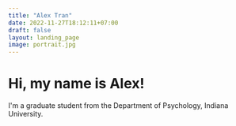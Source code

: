 ```yaml
---
title: "Alex Tran"
date: 2022-11-27T18:12:11+07:00
draft: false
layout: landing_page
image: portrait.jpg
---
```


# Hi, my name is Alex!

I'm a graduate student from the Department of Psychology, Indiana University.